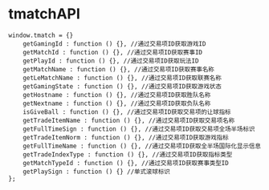 tmatchAPI
=========
	window.tmatch = {}
		getGamingId : function () {}, //通过交易项ID获取游戏ID
		getMatchId : function () {}, //通过交易项ID获取赛事ID
		getPlayId : function () {}, //通过交易项ID获取玩法ID
		getMatchName : function () {}, //通过交易项ID获取赛事名称
		getLeMatchName : function () {}, //通过交易项ID获取联赛名称
		getGamingState : function () {}, //通过交易项ID获取游戏状态
		getHostname : function () {}, //通过交易项ID获取胜队名称
		getNextname : function () {}, //通过交易项ID获取负队名称
		isGiveBall : function () {}, //通过交易项ID获取交易项的让球指标
		getTradeItemName : function () {}, //通过交易项ID获取交易项名称
		getFullTimeSign : function () {}, //通过交易项ID获取交易项全场半场标识
		getTradeItemNorm : function () {}, //通过交易项ID获取游戏指标
		getFullTimeName : function () {}, //通过交易项ID获取全半场国际化显示信息
		getTradeIndexType : function () {}, //通过交易项ID获取指标类型
		getMatchTypeId : function () {}, //通过交易项ID获取赛事类型ID
		getPlaySign : function () {} //单式滚球标识
	};

